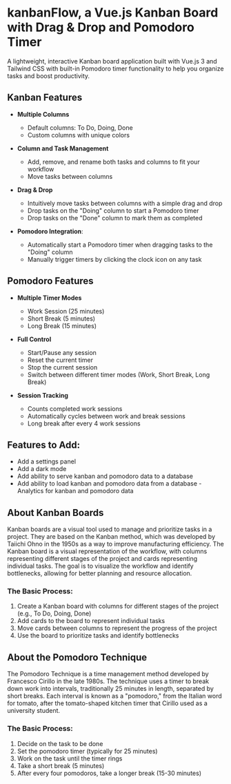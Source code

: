# kanbanFlow, a Vue.js Kanban Board with Drag & Drop and Pomodoro Timer

A lightweight, interactive Kanban board application built with Vue.js 3 and Tailwind CSS with built-in Pomodoro timer functionality to help you organize tasks and boost productivity.

## Kanban Features

- **Multiple Columns**
  - Default columns: To Do, Doing, Done
  - Custom columns with unique colors

- **Column and Task Management**
  - Add, remove, and rename both tasks and columns to fit your workflow
  - Move tasks between columns

- **Drag & Drop**
  - Intuitively move tasks between columns with a simple drag and drop
  - Drop tasks on the "Doing" column to start a Pomodoro timer
  - Drop tasks on the "Done" column to mark them as completed

- **Pomodoro Integration**: 
  - Automatically start a Pomodoro timer when dragging tasks to the "Doing" column
  - Manually trigger timers by clicking the clock icon on any task


## Pomodoro Features

- **Multiple Timer Modes**
  - Work Session (25 minutes)
  - Short Break (5 minutes)
  - Long Break (15 minutes)

- **Full Control**
  - Start/Pause any session
  - Reset the current timer
  - Stop the current session
  - Switch between different timer modes (Work, Short Break, Long Break)

- **Session Tracking**
  - Counts completed work sessions
  - Automatically cycles between work and break sessions
  - Long break after every 4 work sessions


## Features to Add:

- Add a settings panel
- Add a dark mode
- Add ability to serve kanban and pomodoro data to a database
- Add ability to load kanban and pomodoro data from a database
-Analytics for kanban and pomodoro data


## About Kanban Boards

Kanban boards are a visual tool used to manage and prioritize tasks in a project. They are based on the Kanban method, which was developed by Taiichi Ohno in the 1950s as a way to improve manufacturing efficiency. The Kanban board is a visual representation of the workflow, with columns representing different stages of the project and cards representing individual tasks. The goal is to visualize the workflow and identify bottlenecks, allowing for better planning and resource allocation.

### The Basic Process:

1. Create a Kanban board with columns for different stages of the project (e.g., To Do, Doing, Done)
2. Add cards to the board to represent individual tasks
3. Move cards between columns to represent the progress of the project
4. Use the board to prioritize tasks and identify bottlenecks

## About the Pomodoro Technique

The Pomodoro Technique is a time management method developed by Francesco Cirillo in the late 1980s. The technique uses a timer to break down work into intervals, traditionally 25 minutes in length, separated by short breaks. Each interval is known as a "pomodoro," from the Italian word for tomato, after the tomato-shaped kitchen timer that Cirillo used as a university student.

### The Basic Process:
1. Decide on the task to be done
2. Set the pomodoro timer (typically for 25 minutes)
3. Work on the task until the timer rings
4. Take a short break (5 minutes)
5. After every four pomodoros, take a longer break (15-30 minutes)
